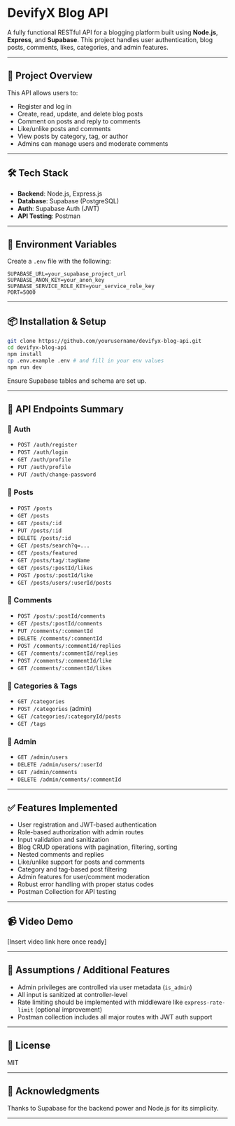 # DevifyX Blog API

A fully functional RESTful API for a blogging platform built using **Node.js**, **Express**, and **Supabase**. This project handles user authentication, blog posts, comments, likes, categories, and admin features.

---

## 🚀 Project Overview

This API allows users to:

* Register and log in
* Create, read, update, and delete blog posts
* Comment on posts and reply to comments
* Like/unlike posts and comments
* View posts by category, tag, or author
* Admins can manage users and moderate comments

---

## 🛠️ Tech Stack

* **Backend**: Node.js, Express.js
* **Database**: Supabase (PostgreSQL)
* **Auth**: Supabase Auth (JWT)
* **API Testing**: Postman

---

## 🔐 Environment Variables

Create a `.env` file with the following:

```env
SUPABASE_URL=your_supabase_project_url
SUPABASE_ANON_KEY=your_anon_key
SUPABASE_SERVICE_ROLE_KEY=your_service_role_key
PORT=5000
```

---

## 📦 Installation & Setup

```bash
git clone https://github.com/yourusername/devifyx-blog-api.git
cd devifyx-blog-api
npm install
cp .env.example .env # and fill in your env values
npm run dev
```

Ensure Supabase tables and schema are set up.

---

## 📘 API Endpoints Summary

### 🔹 Auth

* `POST /auth/register`
* `POST /auth/login`
* `GET /auth/profile`
* `PUT /auth/profile`
* `PUT /auth/change-password`

### 🔹 Posts

* `POST /posts`
* `GET /posts`
* `GET /posts/:id`
* `PUT /posts/:id`
* `DELETE /posts/:id`
* `GET /posts/search?q=...`
* `GET /posts/featured`
* `GET /posts/tag/:tagName`
* `GET /posts/:postId/likes`
* `POST /posts/:postId/like`
* `GET /posts/users/:userId/posts`

### 🔹 Comments

* `POST /posts/:postId/comments`
* `GET /posts/:postId/comments`
* `PUT /comments/:commentId`
* `DELETE /comments/:commentId`
* `POST /comments/:commentId/replies`
* `GET /comments/:commentId/replies`
* `POST /comments/:commentId/like`
* `GET /comments/:commentId/likes`

### 🔹 Categories & Tags

* `GET /categories`
* `POST /categories` (admin)
* `GET /categories/:categoryId/posts`
* `GET /tags`

### 🔹 Admin

* `GET /admin/users`
* `DELETE /admin/users/:userId`
* `GET /admin/comments`
* `DELETE /admin/comments/:commentId`

---

## ✅ Features Implemented

* User registration and JWT-based authentication
* Role-based authorization with admin routes
* Input validation and sanitization
* Blog CRUD operations with pagination, filtering, sorting
* Nested comments and replies
* Like/unlike support for posts and comments
* Category and tag-based post filtering
* Admin features for user/comment moderation
* Robust error handling with proper status codes
* Postman Collection for API testing

---

## 📹 Video Demo

\[Insert video link here once ready]

---

## 📝 Assumptions / Additional Features

* Admin privileges are controlled via user metadata (`is_admin`)
* All input is sanitized at controller-level
* Rate limiting should be implemented with middleware like `express-rate-limit` (optional improvement)
* Postman collection includes all major routes with JWT auth support

---

## 📄 License

MIT

---

## 🙌 Acknowledgments

Thanks to Supabase for the backend power and Node.js for its simplicity.

---

##
